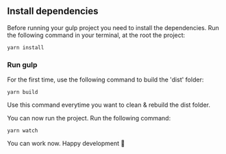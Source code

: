 ## Install dependencies

Before running your gulp project you need to install the dependencies.
Run the following command in your terminal, at the root the project:
```
yarn install
```

### Run gulp
For the first time, use the following command to build the 'dist' folder:
```
yarn build
```
Use this command everytime you want to clean & rebuild the dist folder.

You can now run the project.
Run the following command:
```
yarn watch
```
You can work now. Happy development 🤘
